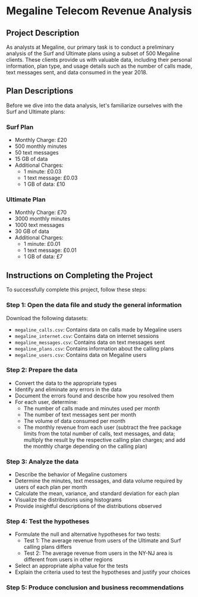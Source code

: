 # Megaline Telecom Revenue Analysis

## Project Description

As analysts at Megaline, our primary task is to conduct a preliminary analysis of the Surf and Ultimate plans using a subset of 500 Megaline clients. These clients provide us with valuable data, including their personal information, plan type, and usage details such as the number of calls made, text messages sent, and data consumed in the year 2018.

## Plan Descriptions

Before we dive into the data analysis, let's familiarize ourselves with the Surf and Ultimate plans:

### Surf Plan
- Monthly Charge: £20
- 500 monthly minutes
- 50 text messages
- 15 GB of data
- Additional Charges:
  - 1 minute: £0.03
  - 1 text message: £0.03
  - 1 GB of data: £10

### Ultimate Plan
- Monthly Charge: £70
- 3000 monthly minutes
- 1000 text messages
- 30 GB of data
- Additional Charges:
  - 1 minute: £0.01
  - 1 text message: £0.01
  - 1 GB of data: £7

## Instructions on Completing the Project

To successfully complete this project, follow these steps:

### Step 1: Open the data file and study the general information

Download the following datasets:
- `megaline_calls.csv`: Contains data on calls made by Megaline users
- `megaline_internet.csv`: Contains data on internet sessions
- `megaline_messages.csv`: Contains data on text messages sent
- `megaline_plans.csv`: Contains information about the calling plans
- `megaline_users.csv`: Contains data on Megaline users

### Step 2: Prepare the data

- Convert the data to the appropriate types
- Identify and eliminate any errors in the data
- Document the errors found and describe how you resolved them
- For each user, determine:
  - The number of calls made and minutes used per month
  - The number of text messages sent per month
  - The volume of data consumed per month
  - The monthly revenue from each user (subtract the free package limits from the total number of calls, text messages, and data; multiply the result by the respective calling plan charges; and add the monthly charge depending on the calling plan)

### Step 3: Analyze the data

- Describe the behavior of Megaline customers
- Determine the minutes, text messages, and data volume required by users of each plan per month
- Calculate the mean, variance, and standard deviation for each plan
- Visualize the distributions using histograms
- Provide insightful descriptions of the distributions observed

### Step 4: Test the hypotheses

- Formulate the null and alternative hypotheses for two tests:
  - Test 1: The average revenue from users of the Ultimate and Surf calling plans differs
  - Test 2: The average revenue from users in the NY-NJ area is different from users in other regions
- Select an appropriate alpha value for the tests
- Explain the criteria used to test the hypotheses and justify your choices

### Step 5: Produce conclusion and business recommendations
